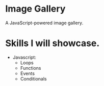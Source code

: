 # Image Gallery

A JavaScript-powered image gallery.


# Skills I will showcase. 
- Javascript:
    - Loops
    - Functions
    - Events
    - Conditionals


